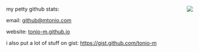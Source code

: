 my petty github stats:
<a href="#">
<img align="right" src="https://github-readme-stats.vercel.app/api?username=tonio-m&show_icons=true&hide_border=true&icon_color=586069&title_color=a0a9af">
</a>

email: github@mtonio.com

website: [tonio-m.github.io](http://tonio-m.github.io/)

i also put a lot of stuff on gist: https://gist.github.com/tonio-m

